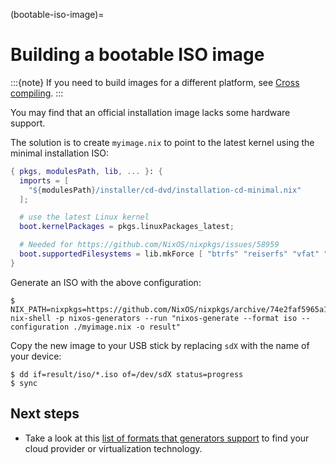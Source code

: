 (bootable-iso-image)=
# Building a bootable ISO image

:::{note}
If you need to build images for a different platform, see [Cross compiling](https://github.com/nix-community/nixos-generators#user-content-cross-compiling).
:::

You may find that an official installation image lacks some hardware support.

The solution is to create `myimage.nix` to point to the latest kernel using the minimal installation ISO:

```nix
{ pkgs, modulesPath, lib, ... }: {
  imports = [
    "${modulesPath}/installer/cd-dvd/installation-cd-minimal.nix"
  ];

  # use the latest Linux kernel
  boot.kernelPackages = pkgs.linuxPackages_latest;

  # Needed for https://github.com/NixOS/nixpkgs/issues/58959
  boot.supportedFilesystems = lib.mkForce [ "btrfs" "reiserfs" "vfat" "f2fs" "xfs" "ntfs" "cifs" ];
}
```

Generate an ISO with the above configuration:

```shell-session
$ NIX_PATH=nixpkgs=https://github.com/NixOS/nixpkgs/archive/74e2faf5965a12e8fa5cff799b1b19c6cd26b0e3.tar.gz nix-shell -p nixos-generators --run "nixos-generate --format iso --configuration ./myimage.nix -o result"
```

Copy the new image to your USB stick by replacing `sdX` with the name of your device:

```shell-session
$ dd if=result/iso/*.iso of=/dev/sdX status=progress
$ sync
```

## Next steps

- Take a look at this [list of formats that generators support](https://github.com/nix-community/nixos-generators#user-content-supported-formats) to find your cloud provider or virtualization technology.
